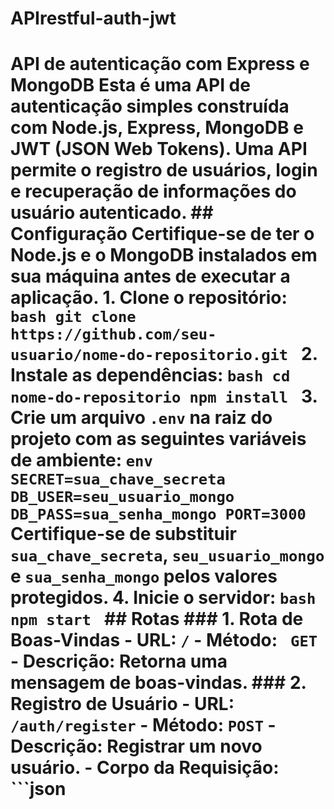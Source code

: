 # APIrestful-auth-jwt

# API de autenticação com Express e MongoDB Esta é uma API de autenticação simples construída com Node.js, Express, MongoDB e JWT (JSON Web Tokens).  Uma API permite o registro de usuários, login e recuperação de informações do usuário autenticado.  ## Configuração Certifique-se de ter o Node.js e o MongoDB instalados em sua máquina antes de executar a aplicação.  1. Clone o repositório: ```bash git clone https://github.com/seu-usuario/nome-do-repositorio.git ```  2. Instale as dependências: ```bash cd nome-do-repositorio npm install ```  3. Crie um arquivo `.env` na raiz do projeto com as seguintes variáveis ​​de ambiente: ```env SECRET=sua_chave_secreta DB_USER=seu_usuario_mongo DB_PASS=sua_senha_mongo PORT=3000 ``` Certifique-se de substituir ` sua_chave_secreta`, `seu_usuario_mongo` e `sua_senha_mongo` pelos valores protegidos.  4. Inicie o servidor: ```bash npm start ```  ## Rotas ###  1. **Rota de Boas-Vindas** - **URL:** `/` - **Método:** ` GET` - **Descrição:** Retorna uma mensagem de boas-vindas. ###  2. **Registro de Usuário** - **URL:** `/auth/register` - **Método:** `POST` - **Descrição:** Registrar um novo usuário. - **Corpo da Requisição:** ```json




